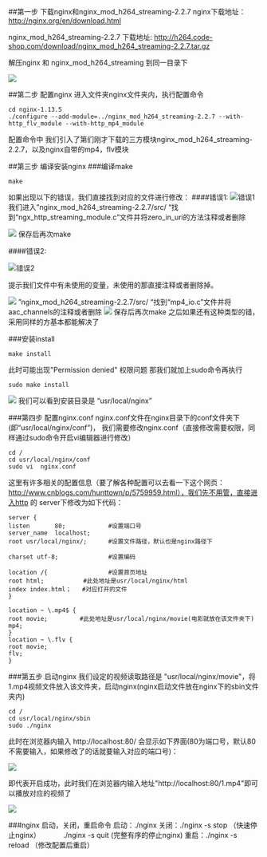 ##第一步 下载nginx和nginx_mod_h264_streaming-2.2.7
nginx下载地址：http://nginx.org/en/download.html

nginx_mod_h264_streaming-2.2.7 下载地址:
http://h264.code-shop.com/download/nginx_mod_h264_streaming-2.2.7.tar.gz

解压nginx 和 nginx_mod_h264_streaming 到同一目录下

![](http://upload-images.jianshu.io/upload_images/4273129-49feda242d8eafc2.png?imageMogr2/auto-orient/strip%7CimageView2/2/w/1240)

##第二步 配置nginx
进入文件夹nginx文件夹内，执行配置命令
```
cd nginx-1.13.5
./configure --add-module=../nginx_mod_h264_streaming-2.2.7 --with-http_flv_module --with-http_mp4_module
```
配置命令中 我们引入了第们刚才下载的三方模块nginx_mod_h264_streaming-2.2.7，以及nginx自带的mp4，flv模块

##第三步 编译安装nginx
###编译make
```
make
```
如果出现以下的错误，我们直接找到对应的文件进行修改：
####错误1:
![错误1](http://upload-images.jianshu.io/upload_images/4273129-cf852fdfba918904.png?imageMogr2/auto-orient/strip%7CimageView2/2/w/1240)
我们进入”nginx_mod_h264_streaming-2.2.7/src/ “找到“ngx_http_streaming_module.c”文件并将zero_in_uri的方法注释或者删除

![](http://upload-images.jianshu.io/upload_images/4273129-df482fc56491eab1.png?imageMogr2/auto-orient/strip%7CimageView2/2/w/1240)
保存后再次make

####错误2:

![错误2](http://upload-images.jianshu.io/upload_images/4273129-e21be49c01aedac2.png?imageMogr2/auto-orient/strip%7CimageView2/2/w/1240)

提示我们文件中有未使用的变量，未使用的那直接注释或者删除掉。

![](http://upload-images.jianshu.io/upload_images/4273129-2559f062cd07404a.png?imageMogr2/auto-orient/strip%7CimageView2/2/w/1240)
”nginx_mod_h264_streaming-2.2.7/src/ “找到“mp4_io.c”文件并将aac_channels的注释或者删除
![](http://upload-images.jianshu.io/upload_images/4273129-213c4db80df76ae9.png?imageMogr2/auto-orient/strip%7CimageView2/2/w/1240)
保存后再次make
之后如果还有这种类型的错，采用同样的方基本都能解决了

###安装install
```
make install
```
此时可能出现"Permission denied" 权限问题
那我们就加上sudo命令再执行
```
sudo make install
```

![](http://upload-images.jianshu.io/upload_images/4273129-3dd3b4e3f7333959.png?imageMogr2/auto-orient/strip%7CimageView2/2/w/1240)
我们可以看到安装目录是 “usr/local/nginx”

###第四步 配置nginx.conf
nginx.conf文件在nginx目录下的conf文件夹下(即“usr/local/nginx/conf”)，
我们需要修改nginx.conf（直接修改需要权限，同样通过sudo命令开启vi编辑器进行修改）
```
cd /
cd usr/local/nginx/conf
sudo vi  nginx.conf
```
这里有许多相关的配置信息（要了解各种配置可以去看一下这个网页：http://www.cnblogs.com/hunttown/p/5759959.html），我们先不用管，直接进入http 的 server下修改为如下代码：
```
server {
listen       80;            #设置端口号
server_name  localhost;
root usr/local/nginx/;      #设置文件路径，默认也是nginx路径下

charset utf-8;              #设置编码

location /{                 #设置首页地址
root html;           #此处地址是usr/local/nginx/html
index index.html；   #对应打开的文件
}

location ~ \.mp4$ {
root movie;         #此处地址是usr/local/nginx/movie(电影就放在该文件夹下)
mp4;
}
location ~ \.flv {
root movie;
flv;
}
```
###第五步 启动nginx
我们设定的视频读取路径是 "usr/local/nginx/movie"，将1.mp4视频文件放入该文件夹，启动nginx(nginx启动文件放在nginx下的sbin文件夹内)
```
cd /
cd usr/local/nginx/sbin
sudo ./nginx
```
此时在浏览器内输入 http://localhost:80/ 会显示如下界面(80为端口号，默认80不需要输入，如果修改了的话就要输入对应的端口号)：

![](http://upload-images.jianshu.io/upload_images/4273129-a89d30a00ff2b89f.png?imageMogr2/auto-orient/strip%7CimageView2/2/w/1240)

即代表开启成功，此时我们在浏览器内输入地址"http://localhost:80/1.mp4"即可以播放对应的视频了

![](http://upload-images.jianshu.io/upload_images/4273129-888380bf0a3563f3.png?imageMogr2/auto-orient/strip%7CimageView2/2/w/1240)

###nginx 启动，关闭，重启命令
启动：./nginx
关闭：./nginx -s stop （快速停止nginx）
&emsp;&emsp;&emsp;./nginx -s quit     (完整有序的停止nginx)
重启：./nginx -s reload （修改配置后重启）
